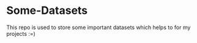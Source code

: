# Some-Datasets
This repo is used to store some important datasets which helps to for my projects :=)
